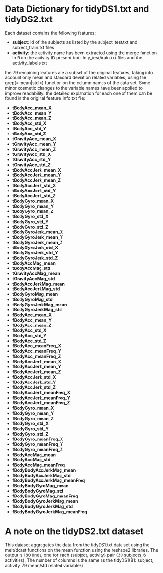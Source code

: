 # Data Dictionary for tidyDS1.txt and tidyDS2.txt
Each dataset contains the following features:
- **subject**: id of the subjects as listed by the subject_test.txt and subject_train.txt files
- **activity**: the activity name has been extracted using the merge function in R on the activity ID present both in y_test/train.txt files and the activity_labels.txt

the 79 remaining features are a subset of the original features, taking into account only mean and standard deviation related variables, using the grep(« mean|std ») function on the column names of the data set. Some minor cosmetic changes to the variable names have been applied to improve readability. the detailed explanation for each one of them can be found in the original feature_info.txt file:
- **tBodyAcc_mean_X**
- **tBodyAcc_mean_Y**
- **tBodyAcc_mean_Z**
- **tBodyAcc_std_X**
- **tBodyAcc_std_Y**
- **tBodyAcc_std_Z**
- **tGravityAcc_mean_X**
- **tGravityAcc_mean_Y**
- **tGravityAcc_mean_Z**
- **tGravityAcc_std_X**
- **tGravityAcc_std_Y**
- **tGravityAcc_std_Z**
- **tBodyAccJerk_mean_X**
- **tBodyAccJerk_mean_Y**
- **tBodyAccJerk_mean_Z**
- **tBodyAccJerk_std_X**
- **tBodyAccJerk_std_Y**
- **tBodyAccJerk_std_Z**
- **tBodyGyro_mean_X**
- **tBodyGyro_mean_Y**
- **tBodyGyro_mean_Z**
- **tBodyGyro_std_X**
- **tBodyGyro_std_Y**
- **tBodyGyro_std_Z**
- **tBodyGyroJerk_mean_X**
- **tBodyGyroJerk_mean_Y**
- **tBodyGyroJerk_mean_Z**
- **tBodyGyroJerk_std_X**
- **tBodyGyroJerk_std_Y**
- **tBodyGyroJerk_std_Z**
- **tBodyAccMag_mean**
- **tBodyAccMag_std**
- **tGravityAccMag_mean**
- **tGravityAccMag_std**
- **tBodyAccJerkMag_mean**
- **tBodyAccJerkMag_std**
- **tBodyGyroMag_mean**
- **tBodyGyroMag_std**
- **tBodyGyroJerkMag_mean**
- **tBodyGyroJerkMag_std**
- **fBodyAcc_mean_X**
- **fBodyAcc_mean_Y**
- **fBodyAcc_mean_Z**
- **fBodyAcc_std_X**
- **fBodyAcc_std_Y**
- **fBodyAcc_std_Z**
- **fBodyAcc_meanFreq_X**
- **fBodyAcc_meanFreq_Y**
- **fBodyAcc_meanFreq_Z**
- **fBodyAccJerk_mean_X**
- **fBodyAccJerk_mean_Y**
- **fBodyAccJerk_mean_Z**
- **fBodyAccJerk_std_X**
- **fBodyAccJerk_std_Y**
- **fBodyAccJerk_std_Z**
- **fBodyAccJerk_meanFreq_X**
- **fBodyAccJerk_meanFreq_Y**
- **fBodyAccJerk_meanFreq_Z**
- **fBodyGyro_mean_X**
- **fBodyGyro_mean_Y**
- **fBodyGyro_mean_Z**
- **fBodyGyro_std_X**
- **fBodyGyro_std_Y**
- **fBodyGyro_std_Z**
- **fBodyGyro_meanFreq_X**
- **fBodyGyro_meanFreq_Y**
- **fBodyGyro_meanFreq_Z**
- **fBodyAccMag_mean**
- **fBodyAccMag_std**
- **fBodyAccMag_meanFreq**
- **fBodyBodyAccJerkMag_mean**
- **fBodyBodyAccJerkMag_std**
- **fBodyBodyAccJerkMag_meanFreq**
- **fBodyBodyGyroMag_mean**
- **fBodyBodyGyroMag_std**
- **fBodyBodyGyroMag_meanFreq**
- **fBodyBodyGyroJerkMag_mean**
- **fBodyBodyGyroJerkMag_std**
- **fBodyBodyGyroJerkMag_meanFreq**

# A note on the tidyDS2.txt dataset
This dataset aggregates the data from the tidyDS1.txt data set using the melt/dcast functions on the mean function using the reshape2 libraries.
The output is 180 lines, one for each {subject, activity} pair (30 subjects, 6 activities). The number of columns is the same as the tidyDS1(81: subject, activity, 79 mean/std related variables)